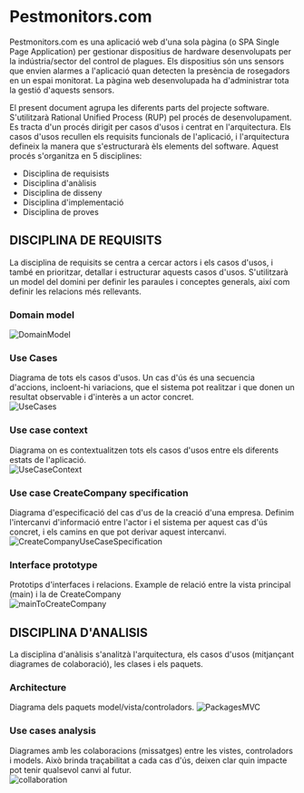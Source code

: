 # Pestmonitors.com

Pestmonitors.com es una aplicació web d'una sola pàgina (o SPA Single Page Application) per gestionar dispositius de hardware desenvolupats per la indústria/sector del control de plagues. Els dispositius són uns sensors que envien alarmes a l'aplicació quan detecten la presència de rosegadors en un espai monitorat. La pàgina web desenvolupada ha d'administrar tota la gestió d'aquests sensors.</br>

El present document agrupa les diferents parts del projecte software. S'utilitzarà Rational Unified Process (RUP) pel procés de desenvolupament. Es tracta d'un procés dirigit per casos d'usos i centrat en l'arquitectura. Els casos d'usos recullen els requisits funcionals de l'aplicació, i l'arquitectura defineix la manera que s'estructurarà èls elements del software. Aquest procés s'organitza en 5 disciplines:
 * Disciplina de requisists
 * Disciplina d'anàlisis
 * Disciplina de disseny
 * Disciplina d'implementació
 * Disciplina de proves

## DISCIPLINA DE REQUISITS
La disciplina de requisits se centra a cercar actors i els casos d'usos, i també en prioritzar, detallar i estructurar aquests casos d'usos. S'utilitzarà un model del domini per definir les paraules i conceptes generals, així com definir les relacions més rellevants.</br>

### Domain model
![DomainModel](./docs/src/domainModel/domainModel.svg)

### Use Cases
Diagrama de tots els casos d'usos. Un cas d'ús és una secuencia d'accions, incloent-hi variacions, que el sistema pot realitzar i que donen un resultat observable i d'interès a un actor concret.</br>
![UseCases](docs/src/useCaseView/useCases/useCases.svg)

### Use case context
Diagrama on es contextualitzen tots els casos d'usos entre els diferents estats de l'aplicació.</br>
![UseCaseContext](docs/src/useCaseView/context/useCaseContext.svg)

### Use case CreateCompany specification
Diagrama d'especificació del cas d'us de la creació d'una empresa. Definim l'intercanvi d'informació entre l'actor i el sistema per aquest cas d'ús concret, i els camins en que pot derivar aquest intercanvi.</br>
![CreateCompanyUseCaseSpecification](docs/src/useCaseView/specification/createCompany.svg)

### Interface prototype
Prototips d'interfaces i relacions. Example de relació entre la vista principal (main) i la de CreateCompany</br>
![mainToCreateCompany](docs/src/useCaseView/propotype/mainToCreateCompany.svg)


## DISCIPLINA D'ANALISIS
La disciplina d'anàlisis s'analitzà l'arquitectura, els casos d'usos (mitjançant diagrames de colaboració), les clases i els paquets.</br>

### Architecture
Diagrama dels paquets model/vista/controladors.
![PackagesMVC](./docs/src/logicView/analysis/architecture/packages.svg)


### Use cases analysis
Diagrames amb les colaboracions (missatges) entre les vistes, controladors i models. Això brinda traçabilitat a cada cas d'ús, deixen clar quin impacte pot tenir qualsevol canvi al futur.</br>
![collaboration](./docs/src/logicView/analysis/collaboration/createCompany.svg)
